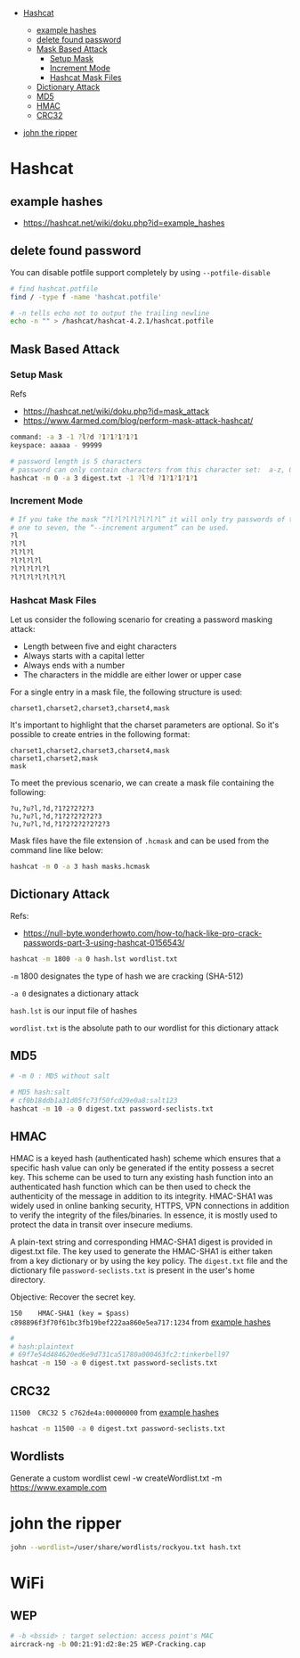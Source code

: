 * [Hashcat](#hashcat)
  * [example hashes](#example-hashes)
  * [delete found password](#delete-found-password)
  * [Mask Based Attack](#mask-based-attack)
    * [Setup Mask](#setup-mask)
    * [Increment Mode](#increment-mode)
    * [Hashcat Mask Files](#hashcat-mask-files)
  * [Dictionary Attack](#dictionary-attack)
  * [MD5](#md5)
  * [HMAC](#hmac)
  * [CRC32](#crc32)
  
* [john the ripper](#john-the-ripper)

# Hashcat
## example hashes
* <https://hashcat.net/wiki/doku.php?id=example_hashes>
## delete found password
You can disable potfile support completely by using `--potfile-disable`
```sh
# find hashcat.potfile
find / -type f -name 'hashcat.potfile'

# -n tells echo not to output the trailing newline
echo -n "" > /hashcat/hashcat-4.2.1/hashcat.potfile
```
## Mask Based Attack
### Setup Mask
Refs
* <https://hashcat.net/wiki/doku.php?id=mask_attack>
* <https://www.4armed.com/blog/perform-mask-attack-hashcat/>
```sh
command: -a 3 -1 ?l?d ?1?1?1?1?1
keyspace: aaaaa - 99999
```
```sh
# password length is 5 characters
# password can only contain characters from this character set:  a-z, 0-9
hashcat -m 0 -a 3 digest.txt -1 ?l?d ?1?1?1?1?1
```
### Increment Mode
```sh
# If you take the mask “?l?l?l?l?l?l?l” it will only try passwords of that length. To cycle through all the possible combinations from 
# one to seven, the “--increment argument” can be used.
?l
?l?l
?l?l?l
?l?l?l?l
?l?l?l?l?l
?l?l?l?l?l?l?l
```
### Hashcat Mask Files
Let us consider the following scenario for creating a password masking attack:

* Length between five and eight characters
* Always starts with a capital letter
* Always ends with a number
* The characters in the middle are either lower or upper case

For a single entry in a mask file, the following structure is used:
```
charset1,charset2,charset3,charset4,mask
```
It's important to highlight that the charset parameters are optional. So it's possible to create entries in the following format:
```
charset1,charset2,charset3,charset4,mask
charset1,charset2,mask
mask
```
To meet the previous scenario, we can create a mask file containing the following:
```
?u,?u?l,?d,?1?2?2?2?3
?u,?u?l,?d,?1?2?2?2?2?3
?u,?u?l,?d,?1?2?2?2?2?2?3
```
Mask files have the file extension of `.hcmask` and can be used from the command line like below:
```sh 
hashcat -m 0 -a 3 hash masks.hcmask
```
## Dictionary Attack
Refs:
* <https://null-byte.wonderhowto.com/how-to/hack-like-pro-crack-passwords-part-3-using-hashcat-0156543/>
```sh
hashcat -m 1800 -a 0 hash.lst wordlist.txt
```
`-m` 1800 designates the type of hash we are cracking (SHA-512)

`-a 0` designates a dictionary attack

`hash.lst` is our input file of hashes

`wordlist.txt` is the absolute path to our wordlist for this dictionary attack
## MD5
```sh
# -m 0 : MD5 without salt

# MD5 hash:salt 
# cf0b18ddb1a31d05fc73f50fcd29e0a8:salt123
hashcat -m 10 -a 0 digest.txt password-seclists.txt
```
## HMAC
HMAC is a keyed hash (authenticated hash) scheme which ensures that a specific hash value can only be generated if the entity possess a secret key. This scheme can be used to turn any existing hash function into an authenticated hash function which can be then used to check the authenticity of the message in addition to its integrity. HMAC-SHA1 was widely used in online banking security, HTTPS, VPN connections in addition to verify the integrity of the files/binaries. In essence, it is mostly used to protect the data in transit over insecure mediums. 

A plain-text string and corresponding HMAC-SHA1 digest is provided in digest.txt file. The key used to generate the HMAC-SHA1 is either taken from a key dictionary or by using the key policy. The `digest.txt` file and the dictionary file `password-seclists.txt` is present in the user's home directory.

Objective: Recover the secret key.

`150	HMAC-SHA1 (key = $pass)	c898896f3f70f61bc3fb19bef222aa860e5ea717:1234` from [example hashes](https://hashcat.net/wiki/doku.php?id=example_hashes)
```sh
# 
# hash:plaintext
# 69f7e54d484620ed6e9d731ca51780a000463fc2:tinkerbell97
hashcat -m 150 -a 0 digest.txt password-seclists.txt
```
## CRC32
`11500	CRC32 5	c762de4a:00000000` from [example hashes](https://hashcat.net/wiki/doku.php?id=example_hashes)
```sh
hashcat -m 11500 -a 0 digest.txt password-seclists.txt
```
## Wordlists
Generate a custom wordlist
cewl -w createWordlist.txt -m <min password length> https://www.example.com

# john the ripper
```sh
john --wordlist=/user/share/wordlists/rockyou.txt hash.txt
```

# WiFi
## WEP
```sh
# -b <bssid> : target selection: access point's MAC
aircrack-ng -b 00:21:91:d2:8e:25 WEP-Cracking.cap
```

